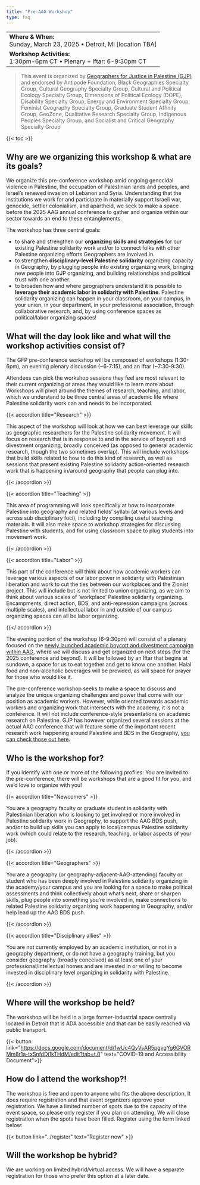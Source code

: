 ```yaml
---
title: "Pre-AAG Workshop"
type: faq
---
```


|                                                                       |
| :-------------------------------------------------------------------- |
| **Where & When:** <br> Sunday, March 23, 2025 • Detroit, MI [location TBA] |
| **Workshop Activities:** <br> 1:30pm-6pm CT • Plenary + Iftar: 6-9:30pm CT |

> This event is organized by [Geographers for Justice in Palestine (GJP)](./) and endorsed by Antipode Foundation, Black Geographies Specialty Group, Cultural Geography Specialty Group, Cultural and Political Ecology Specialty Group, Dimensions of Political Ecology (DOPE), Disability Specialty Group, Energy and Environment Specialty Group, Feminist Geography Specialty Group, Graduate Student Affinity Group, GeoZone, Qualitative Research Specialty Group, Indigenous Peoples Specialty Group, and Socialist and Critical Geography Specialty Group

{{< toc >}}

## Why are we organizing this workshop & what are its goals? 

We organize this pre-conference workshop amid ongoing genocidal violence in Palestine, the occupation of Palestinian lands and peoples, and Israel’s renewed invasion of Lebanon and Syria. Understanding that the institutions we work for and participate in materially support Israeli war, genocide, settler colonialism, and apartheid, we seek to make a space before the 2025 AAG annual conference to gather and organize within our sector towards an end to these entanglements.

The workshop has three central goals:
- to share and strengthen our **organizing skills and strategies** for our existing Palestine solidarity work and/or to connect folks with other Palestine organizing efforts Geographers are involved in. 
- to strengthen **disciplinary-level Palestine solidarity** organizing capacity in Geography, by plugging people into existing organizing work, bringing new people into GJP organizing, and building relationships and political trust with one another. 
- to broaden how and where geographers understand it is possible to **leverage their academic labor in solidarity with Palestine**. Palestine solidarity organizing can happen in your classroom, on your campus, in your union, in your department, in your professional association, through collaborative research, and, by using conference spaces as political/labor organizing spaces!

## What will the day look like and what will the workshop activities consist of?

The GFP pre-conference workshop will be composed of workshops (1:30-6pm), an evening plenary discussion (~6-7:15), and an Iftar (~7:30-9:30). 

Attendees can pick the workshop sessions they feel are most relevant to their current organizing or areas they would like to learn more about. Workshops will pivot around the themes of research, teaching, and labor, which we understand to be three central areas of academic life where Palestine solidarity work can and needs to be incorporated.

{{< accordion title="Research" >}}

This aspect of the workshop will look at how we can best leverage our skills as geographic researchers for the Palestine solidarity movement. It will focus on research that is in response to and in the service of boycott and divestment organizing, broadly conceived (as opposed to general academic research, though the two sometimes overlap). This will include workshops that build skills related to how to do this kind of research, as well as sessions that present existing Palestine solidarity action-oriented research work that is happening in/around geography that people can plug into. 

{{< /accordion >}}

{{< accordion title="Teaching" >}}

This area of programming will look specifically at how to incorporate Palestine into geography and related fields’ syllabi (at various levels and across sub disciplinary foci), including by compiling useful teaching materials. It will also make space to workshop strategies for discussing Palestine with students, and for using classroom space to plug students into movement work. 

{{< /accordion >}}

{{< accordion title="Labor" >}}

This part of the conference will think about how academic workers can leverage various aspects of our labor power in solidarity with Palestinian liberation and work to cut the ties between our workplaces and the Zionist project. This will include but is not limited to union organizing, as we aim to think about various scales of ‘workplace’ Palestine solidarity organizing. Encampments, direct action, BDS, and anti-repression campaigns (across multiple scales), and intellectual labor in and outside of our campus organizing spaces can all be labor organizing. 

{{</ accordion >}}

The evening portion of the workshop (6-9:30pm) will consist of a plenary focused on the [newly launched academic boycott and divestment campaign within AAG](/pledge), where we will discuss and get organized on next steps (for the 2025 conference and beyond). It will be followed by an Iftar that begins at sundown, a space for us to eat together and get to know one another. Halal food and non-alcoholic beverages will be provided, as will space for prayer for those who would like it. 
 
The pre-conference workshop seeks to make a space to discuss and analyze the unique organizing challenges and power that come with our position as academic workers. However, while oriented towards academic workers and organizing work that intersects with the academy, it is not a conference. It will not include conference-style presentations on academic research on Palestine. GJP has however organized several sessions at the actual AAG conference that will feature some of the important recent research work happening around Palestine and BDS in the Geography, [you can check those out here](/aag/sessions).

## Who is the workshop for?

If you identify with one or more of the following profiles: You are invited to the pre-conference, there will be workshops that are a good fit for you, and we’d love to organize with you!
 
{{< accordion title="Newcomers" >}}

You are a geography faculty or graduate student in solidarity with Palestinian liberation who is looking to get involved or more involved in Palestine solidarity work in Geography, to support the AAG BDS push, and/or to build up skills you can apply to local/campus Palestine solidarity work (which could relate to the research, teaching, or labor aspects of your job).

{{< /accordion >}}

{{< accordion title="Geographers" >}}

You are a geography (or geography-adjacent-AAG-attending) faculty or student who has been deeply involved in Palestine solidarity organizing in the academy/your campus and you are looking for a space to make political assessments and think collectively about what’s next, share or sharpen skills, plug people into something you’re involved in, make connections to related Palestine solidarity organizing work happening in Geography, and/or help lead up the AAG BDS push.

{{< /accordion >}}

{{< accordion title="Disciplinary allies" >}}

You are not currently employed by an academic institution, or not in a geography department, or do not have a geography training, but you consider geography (broadly conceived) as at least one of your professional/intellectual homes and are invested in or willing to become invested in disciplinary level organizing in solidarity with Palestine.

{{< /accordion >}}

## Where will the workshop be held?

The workshop will be held in a large former-industrial space centrally located in Detroit that is ADA accessible and that can be easily reached via public transport.

{{< button link="https://docs.google.com/document/d/1wUc4QyVsAR5pgvgYg6GVORMm8r1a-txSnfdDj1kTHdM/edit?tab=t.0" text="COVID-19 and Accessibility Document">}}

## How do I attend the workshop?! 

The workshop is free and open to anyone who fits the above description. It does require registration and that event organizers approve your registration. We have a limited number of spots due to the capacity of the event space, so please only register if you plan on attending. We will close registration when the spots have been filled. Register using the form linked below:

{{< button link="../register" text="Register now" >}}

## Will the workshop be hybrid?

We are working on limited hybrid/virtual access. We will have a separate registration for those who prefer this option at a later date.